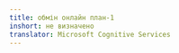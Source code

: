 ```yaml
---
title: обмін онлайн план-1
inshort: не визначено
translator: Microsoft Cognitive Services
---
```




